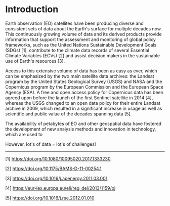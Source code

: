 
# Introduction

Earth observation (EO) satellites have been producing diverse and consistent sets of data about the Earth's surface for multiple decades now. This continuously growing volume of data and its derived products provide information that support the assessment and monitoring of global policy frameworks, such as the United Nations Sustainable Development Goals (SDGs) [1], contribute to the climate data records of several Essential Climate Variables (ECVs) [2] and assist decision makers in the sustainable use of Earth's resources [3].

Access to this extensive volume of data has been as easy as ever, which can be emphasized by the two main satellite data archives: the Landsat program by the United States Geological Survey (USGS) and NASA and the Copernicus program by the European Commission and the European Space Agency (ESA). A free and open access policy for Copernicus data has been agreed upon before the launch of the first Sentinel satellite in 2014 [4], whereas the USGS changed to an open data policy for their entire Landsat archive in 2009, which resulted in a significant increase in usage as well as scientific and public value of the decades spanning data [5].

The availability of petabytes of EO and other geospatial data have fostered the development of new analysis methods and innovation in technology, which are used to  

However, lot's of data = lot's of challenges! 

----

[1] https://doi.org/10.1080/10095020.2017.1333230

[2] https://doi.org/10.1175/BAMS-D-11-00254.1

[3] https://doi.org/10.1016/j.apenergy.2011.03.001

[4] https://eur-lex.europa.eu/eli/reg_del/2013/1159/oj

[5] https://doi.org/10.1016/j.rse.2012.01.010